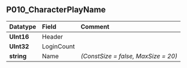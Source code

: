 ## P010\_CharacterPlayName ##
| **Datatype** | **Field** | **Comment** |
|:-------------|:----------|:------------|
| **UInt16**   | Header    |             |
| **UInt32**   | LoginCount |             |
| **string**   | Name      | _(ConstSize = false, MaxSize = 20)_ |